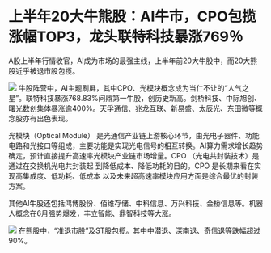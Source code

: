 

# 上半年20大牛熊股：AI牛市，CPO包揽涨幅TOP3，龙头联特科技暴涨769％

A股上半年行情收官，AI成为市场的最强主线，上半年前20大牛股中，而20大熊股近乎被退市股包揽。

![](https://inews.gtimg.com/om_bt/OG-aRVt47ARQeBXT4ieUy1RkGrtAe590fi33RYYKZHTGYAA/1000)
牛股阵营中，AI主题刷屏，其中CPO、光模块概念成为当仁不让的“人气之星”。联特科技暴涨768.83%问鼎第一牛股，创历史新高。剑桥科技、中际旭创、曙光数创集体暴涨逾400%。天孚通信、兆龙互联、新易盛、太辰光、东田微等概念股亦有出色表现。

光模块（Optical Module）
是光通信产业链上游核心环节，由光电子器件、功能电路和光接口等组成，主要功能是实现光电信号的相互转换。AI算力需求增长趋势确定，预计直接提升高速率光模块产业链市场增量。CPO
（光电共封装技术）是通过在交换机光电共封装起 到降低成本、降低功耗的目的。CPO 是长期来看在实现高集成度、低功耗、低成本
以及未来超高速率模块应用方面是综合最优的封装方案。

其他AI牛股还包括鸿博股份、佰维存储、中科信息、万兴科技、金桥信息等。机器人概念在6月强势爆发，丰立智能、鼎智科技等大涨。

![](https://inews.gtimg.com/om_bt/ONV6BHIrWAU9al0iZ1jZwkqe0nfWtnzuJ-sfT76xZclJIAA/1000)
在熊股中，“准退市股”及ST股包揽。其中中潜退、深南退、奇信退等跌幅超过90%。

